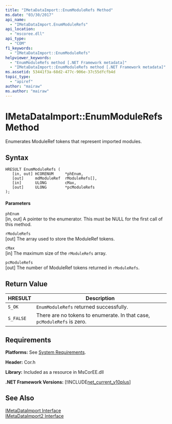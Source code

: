 ```yaml
---
title: "IMetaDataImport::EnumModuleRefs Method"
ms.date: "03/30/2017"
api_name: 
  - "IMetaDataImport.EnumModuleRefs"
api_location: 
  - "mscoree.dll"
api_type: 
  - "COM"
f1_keywords: 
  - "IMetaDataImport::EnumModuleRefs"
helpviewer_keywords: 
  - "EnumModuleRefs method [.NET Framework metadata]"
  - "IMetaDataImport::EnumModuleRefs method [.NET Framework metadata]"
ms.assetid: 53441f3a-68d2-477c-906e-37c55dfcfb4d
topic_type: 
  - "apiref"
author: "mairaw"
ms.author: "mairaw"
---
```

# IMetaDataImport::EnumModuleRefs Method
Enumerates ModuleRef tokens that represent imported modules.  
  
## Syntax  
  
```  
HRESULT EnumModuleRefs (  
   [in, out] HCORENUM     *phEnum,  
   [out]     mdModuleRef  rModuleRefs[],  
   [in]      ULONG        cMax,  
   [out]     ULONG        *pcModuleRefs  
);  
```  
  
#### Parameters  
 `phEnum`  
 [in, out] A pointer to the enumerator. This must be NULL for the first call of this method.  
  
 `rModuleRefs`  
 [out] The array used to store the ModuleRef tokens.  
  
 `cMax`  
 [in] The maximum size of the `rModuleRefs` array.  
  
 `pcModuleRefs`  
 [out] The number of ModuleRef tokens returned in `rModuleRefs`.  
  
## Return Value  
  
|HRESULT|Description|  
|-------------|-----------------|  
|`S_OK`|`EnumModuleRefs` returned successfully.|  
|`S_FALSE`|There are no tokens to enumerate. In that case, `pcModuleRefs` is zero.|  
  
## Requirements  
 **Platforms:** See [System Requirements](../../../../docs/framework/get-started/system-requirements.md).  
  
 **Header:** Cor.h  
  
 **Library:** Included as a resource in MsCorEE.dll  
  
 **.NET Framework Versions:** [!INCLUDE[net_current_v10plus](../../../../includes/net-current-v10plus-md.md)]  
  
## See Also  
 [IMetaDataImport Interface](../../../../docs/framework/unmanaged-api/metadata/imetadataimport-interface.md)  
 [IMetaDataImport2 Interface](../../../../docs/framework/unmanaged-api/metadata/imetadataimport2-interface.md)
